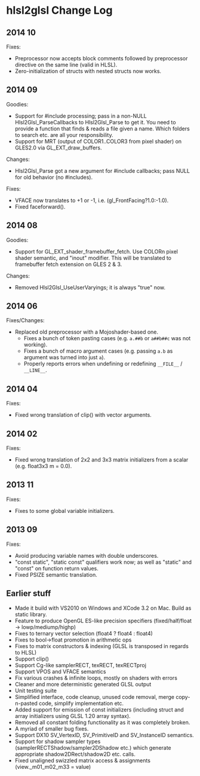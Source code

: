 hlsl2glsl Change Log
=========================

2014 10
-------

Fixes:

* Preprocessor now accepts block comments followed by preprocessor directive on the same line (valid in HLSL).
* Zero-initialization of structs with nested structs now works.


2014 09
-------

Goodies:

* Support for #include processing; pass in a non-NULL Hlsl2Glsl_ParseCallbacks to Hlsl2Glsl_Parse to get it.
  You need to provide a function that finds & reads a file given a name. Which folders to search etc. are all
  your responsibility.
* Support for MRT (output of COLOR1..COLOR3 from pixel shader) on GLES2.0 via GL_EXT_draw_buffers.

Changes:

* Hlsl2Glsl_Parse got a new argument for #include callbacks; pass NULL for old behavior (no #includes).

Fixes:

* VFACE now translates to +1 or -1, i.e. (gl_FrontFacing?1.0:-1.0).
* Fixed faceforward().


2014 08
-------

Goodies:

* Support for GL_EXT_shader_framebuffer_fetch. Use COLORn pixel shader semantic, and "inout"
  modifier. This will be translated to framebuffer fetch extension on GLES 2 & 3.

Changes:

* Removed Hlsl2Glsl_UseUserVaryings; it is always "true" now.


2014 06
-------

Fixes/Changes:

* Replaced old preprocessor with a Mojoshader-based one.
	* Fixes a bunch of token pasting cases (e.g. `a.##b` or `a##b##c` was not working).
	* Fixes a bunch of macro argument cases (e.g. passing `a.b` as argument was turned into just `a`).
	* Properly reports errors when undefining or redefining `__FILE__` / `__LINE__`.

2014 04
-------

Fixes:

* Fixed wrong translation of clip() with vector arguments.

2014 02
-------

Fixes:

* Fixed wrong translation of 2x2 and 3x3 matrix initializers from a scalar (e.g. float3x3 m = 0.0).

2013 11
-------

Fixes:

* Fixes to some global variable initializers.

2013 09
-------

Fixes:

* Avoid producing variable names with double underscores.
* "const static", "static const" qualifiers work now; as well as "static" and "const" on function return values.
* Fixed PSIZE semantic translation.


Earlier stuff
-------------

* Made it build with VS2010 on Windows and XCode 3.2 on Mac. Build as static library.
* Feature to produce OpenGL ES-like precision specifiers (fixed/half/float -> lowp/mediump/highp)
* Fixes to ternary vector selection (float4 ? float4 : float4)
* Fixes to bool->float promotion in arithmetic ops
* Fixes to matrix constructors & indexing (GLSL is transposed in regards to HLSL)
* Support clip()
* Support Cg-like samplerRECT, texRECT, texRECTproj
* Support VPOS and VFACE semantics
* Fix various crashes & infinite loops, mostly on shaders with errors
* Cleaner and more deterministic generated GLSL output
* Unit testing suite
* Simplified interface, code cleanup, unused code removal, merge copy-n-pasted code, simplify implementation etc.
* Added support for emission of const initializers (including struct and array initializers using GLSL 1.20 array syntax).
* Removed all constant folding functionality as it was completely broken.
* A myriad of smaller bug fixes.
* Support DX10 SV_VertexID, SV_PrimitiveID and SV_InstanceID semantics.
* Support for shadow sampler types (samplerRECTShadow/sampler2DShadow etc.) which generate appropriate shadow2DRect/shadow2D etc. calls.
* Fixed unaligned swizzled matrix access & assignments (view._m01_m02_m33 = value)
